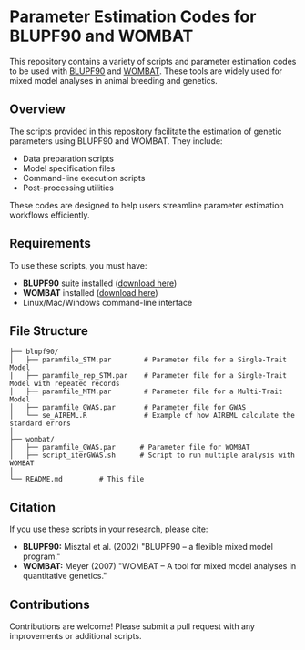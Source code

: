 # Parameter Estimation Codes for BLUPF90 and WOMBAT

This repository contains a variety of scripts and parameter estimation codes to be used with [BLUPF90](https://nce.ads.uga.edu/wiki/doku.php?id=start) and [WOMBAT](http://didgeridoo.une.edu.au/km/wombat.php). These tools are widely used for mixed model analyses in animal breeding and genetics.

## Overview
The scripts provided in this repository facilitate the estimation of genetic parameters using BLUPF90 and WOMBAT. They include:
- Data preparation scripts
- Model specification files
- Command-line execution scripts
- Post-processing utilities

These codes are designed to help users streamline parameter estimation workflows efficiently.

## Requirements
To use these scripts, you must have:
- **BLUPF90** suite installed ([download here](https://nce.ads.uga.edu/html/projects/programs/))
- **WOMBAT** installed ([download here](http://didgeridoo.une.edu.au/km/wmbdownload2.php))
- Linux/Mac/Windows command-line interface

## File Structure
```
├── blupf90/
│   ├── paramfile_STM.par        # Parameter file for a Single-Trait Model
|   ├── paramfile_rep_STM.par    # Parameter file for a Single-Trait Model with repeated records
│   ├── paramfile_MTM.par        # Parameter file for a Multi-Trait Model
│   ├── paramfile_GWAS.par       # Parameter file for GWAS 
│   └── se_AIREML.R              # Example of how AIREML calculate the standard errors
│
├── wombat/
│   ├── paramfile_GWAS.par      # Parameter file for WOMBAT
│   ├── script_iterGWAS.sh      # Script to run multiple analysis with WOMBAT
│
└── README.md         # This file
```

## Citation
If you use these scripts in your research, please cite:
- **BLUPF90:** Misztal et al. (2002) "BLUPF90 – a flexible mixed model program."
- **WOMBAT:** Meyer (2007) "WOMBAT – A tool for mixed model analyses in quantitative genetics."

## Contributions
Contributions are welcome! Please submit a pull request with any improvements or additional scripts.

